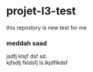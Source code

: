 # projet-l3-test
this repostory is new test for me
### meddah saad
jsdfj klsjf dsf sd.  
kjfsdlj fkldsfj ls.lkjdflkdsf
